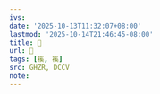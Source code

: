 ```yaml
---
ivs:
date: '2025-10-13T11:32:07+08:00'
lastmod: '2025-10-14T21:46:45-08:00'
title: 󰫳
url: 󰫳
tags: [䙎, 䙎]
src: GHZR, DCCV
note:
---
```

